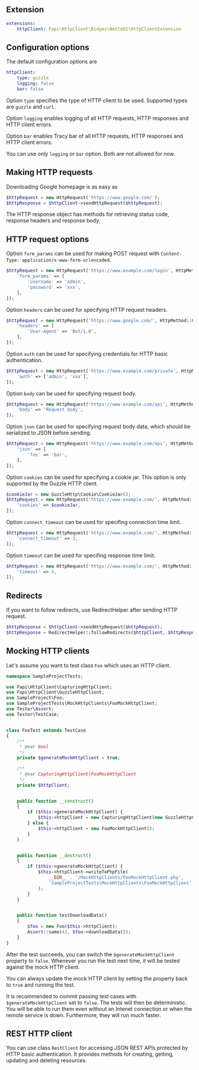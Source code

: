 Extension
---
```yaml
extensions:
	httpClient: Fapi\HttpClient\Bidges\NetteDI\HttpClientExtension
```

Configuration options
---------------------

The default configuration options are

```yaml
httpClient:
	type: guzzle
	logging: false
	bar: false
```

Option `type` specifies the type of HTTP client to be used. Supported types are `guzzle` and `curl`.

Option `logging` enables logging of all HTTP requests, HTTP responses and HTTP client errors.

Option `bar` enables Tracy bar of all HTTP requests, HTTP responses and HTTP client errors.

You can use only `logging` or `bar` option. Both are not allowed for now.

Making HTTP requests
--------------------

Downloading Google homepage is as easy as

```php
$httpRequest = new HttpRequest('https://www.google.com/');
$httpResponse = $httpClient->sendHttpRequest($httpRequest);
```

The HTTP response object has methods for retrieving status code, response headers and response body.

HTTP request options
--------------------

Option `form_params` can be used for making POST request with `Content-Type: application/x-www-form-urlencoded`.

```php
$httpRequest = new HttpRequest('https://www.example.com/login', HttpMethod::POST, [
	'form_params' => [
		'username' => 'admin',
		'password' => 'xxx',
	],
]);
```

Option `headers` can be used for specifying HTTP request headers.

```php
$httpRequest = new HttpRequest('https://www.google.com/', HttpMethod::GET, [
	'headers' => [
		'User-Agent' => 'Bot/1.0',
	],
]);
```

Option `auth` can be used for specifying credentials for HTTP basic authentication.

```php
$httpRequest = new HttpRequest('https://www.example.com/private', HttpMethod::GET, [
	'auth' => ['admin', 'xxx'],
]);
```

Option `body` can be used for specifying request body.

```php
$httpRequest = new HttpRequest('https://www.example.com/api', HttpMethod::POST, [
	'body' => 'Request body',
]);
```

Option `json` can be used for specifying request body data, which should be serialized to JSON before sending.

```php
$httpRequest = new HttpRequest('https://www.example.com/api', HttpMethod::POST, [
	'json' => [
		'foo' => 'bar',
	],
]);
```

Option `cookies` can be used for specifying a cookie jar. This option is only supported by the Guzzle HTTP client.

```php
$cookieJar = new GuzzleHttp\Cookie\CookieJar();
$httpRequest = new HttpRequest('https://www.example.com/', HttpMethod::GET, [
	'cookies' => $cookieJar,
]);
```

Option `connect_timeout` can be used for specifing connection time limit.

```php
$httpRequest = new HttpRequest('https://www.example.com/', HttpMethod::GET, [
	'connect_timeout' => 3,
]);
```

Option `timeout` can be used for specifing response time limit.

```php
$httpRequest = new HttpRequest('https://www.example.com/', HttpMethod::GET, [
	'timeout' => 3,
]);
```

Redirects
---------

If you want to follow redirects, use RedirectHelper after sending HTTP request.

```php
$httpResponse = $httpClient->sendHttpRequest($httpRequest);
$httpResponse = RedirectHelper::followRedirects($httpClient, $httpResponse);
```

Mocking HTTP clients
--------------------

Let's assume you want to test class `Foo` which uses an HTTP client.

```php
namespace SampleProjectTests;

use Fapi\HttpClient\CapturingHttpClient;
use Fapi\HttpClient\GuzzleHttpClient;
use SampleProject\Foo;
use SampleProjectTests\MockHttpClients\FooMockHttpClient;
use Tester\Assert;
use Tester\TestCase;


class FooTest extends TestCase
{
	/**
	 * @var bool
	 */
	private $generateMockHttpClient = true;

	/**
	 * @var CapturingHttpClient|FooMockHttpClient
	 */
	private $httpClient;


	public function __construct()
	{
		if ($this->generateMockHttpClient) {
			$this->httpClient = new CapturingHttpClient(new GuzzleHttpClient());
		} else {
			$this->httpClient = new FooMockHttpClient();
		}
	}


	public function __destruct()
	{
		if ($this->generateMockHttpClient) {
			$this->httpClient->writeToPhpFile(
				__DIR__ . '/MockHttpClients/FooMockHttpClient.php',
				'SampleProjectTests\MockHttpClients\FooMockHttpClient'
			);
		}
	}


	public function testDownloadData()
	{
		$foo = new Foo($this->httpClient);
		Assert::same(42, $foo->downloadData());
	}
}
```

After the test succeeds, you can switch the `$generateMockHttpClient` property to `false`. Whenever you run the test next time, it will be tested against the mock HTTP client.

You can always update the mock HTTP client by setting the property back to `true` and running the test.

It is recommended to commit passing test cases with `$generateMockHttpClient` set to `false`. The tests will then be deterministic. You will be able to run them even without an Intenet connection or when the remote service is down. Furthermore, they will run much faster.

REST HTTP client
----------------

You can use class `RestClient` for accessing JSON REST APIs protected by HTTP basic authentication. It provides methods for creating, getting, updating and deleting resources.
